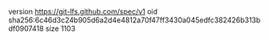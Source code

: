 version https://git-lfs.github.com/spec/v1
oid sha256:6c46d3c24b905d6a2d4e4812a70f47ff3430a045edfc382426b313bdf0907418
size 1103
